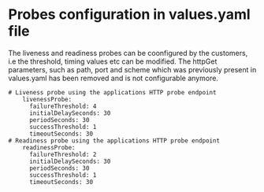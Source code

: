 # Probes configuration in values.yaml file

The liveness and readiness probes can be coonfigured by the customers, i.e the threshold, timing values etc can be modified. The httpGet parameters, such as path, port and scheme which was previously present in values.yaml has been removed and is not configurable anymore.


```
# Liveness probe using the applications HTTP probe endpoint 
    livenessProbe:
      failureThreshold: 4
      initialDelaySeconds: 30
      periodSeconds: 30
      successThreshold: 1
      timeoutSeconds: 30
# Readiness probe using the applications HTTP probe endpoint
    readinessProbe:
      failureThreshold: 2
      initialDelaySeconds: 30
      periodSeconds: 30
      successThreshold: 1
      timeoutSeconds: 30
```
